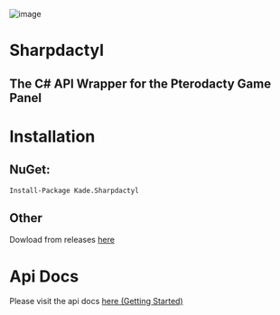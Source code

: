 ![image](https://cdn.discordapp.com/attachments/515033167850373122/610725914271285250/pterodactyl_logo_transparent.png)
# Sharpdactyl
## The C# API Wrapper for the Pterodacty Game Panel

# Installation
## NuGet:
`Install-Package Kade.Sharpdactyl`
## Other
Dowload from releases [here](https://github.com/KadePcGames/Sharpdactyl/releases/latest)

# Api Docs
Please visit the api docs [here (Getting Started)](https://github.com/KadePcGames/Sharpdactyl/blob/master/API%20Docs/Getting%20started.md)
